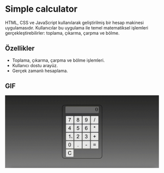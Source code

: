 # Simple calculator
HTML, CSS ve JavaScript kullanılarak geliştirilmiş bir hesap makinesi uygulamasıdır. Kullanıcılar bu uygulama ile temel matematiksel işlemleri gerçekleştirebilirler: toplama, çıkarma, çarpma ve bölme.

## Özellikler
- Toplama, çıkarma, çarpma ve bölme işlemleri.
- Kullanıcı dostu arayüz.
- Gerçek zamanlı hesaplama.

## GIF

![](images/hesapmakinesi.gif)